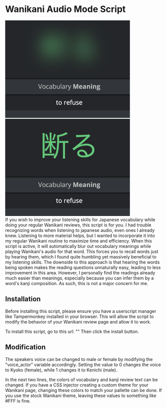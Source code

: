 # Wanikani Audio Mode Script
<img src="https://github.com/Electrosquib/Wanikani-Audio-Mode/blob/main/img/blurred.png" width="400px" />
<img src="https://github.com/Electrosquib/Wanikani-Audio-Mode/blob/main/img/unblurred.png" width="400px" /><br>
If you wish to improve your listening skills for Japanese vocabulary while doing your regular Wanikani reviews, this script is for you. I had trouble recognizing words when listening to japanese audio, even ones I already knew. Listening to more material helps, but I wanted to incorporate it into my regular Wanikani routine to maximize time and efficiency. When this script is active, it will automatically blur out vocabulary meanings while playing Wanikani's audio for that word. This forces you to recall words just by hearing them, which I found quite humbling yet massively beneficial to my listening skills. The downside to this approach is that hearing the words being spoken makes the reading questions unnaturally easy, leading to less improvement in this area. However, I personally find the readings already much easier than meanings, especially because you can infer them by a word's kanji composition. As such, this is not a major concern for me.

## Installation 
Before installing this script, please ensure you have a userscript manager like Tampermonkey installed in your browser. This will allow the script to modify the behavior of your Wanikani review page and allow it to work. 

To install this script, go to this url: ""
Then click the install button.

## Modification
The speakers voice can be changed to male or female by modifying the "voice_actor" variable accordingly. Setting the value to 0 changes the voice to Kyoko (female), while 1 changes it to Kenichi (male). 

In the next two lines, the colors of vocabulary and kanji review text can be changed. If you have a CSS injector creating a custom theme for your Wanikani page, changing these colors to match your pallette can be done. If you use the stock Wanikani theme, leaving these values to something like #FFF is fine.
